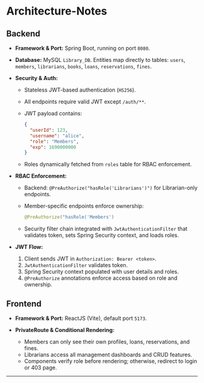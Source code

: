 # Architecture-Notes

## Backend

- **Framework & Port:** Spring Boot, running on port `8080`.
- **Database:** MySQL `Library_DB`. Entities map directly to tables: `users`, `members`, `librarians`, `books`, `loans`, `reservations`, `fines`.
- **Security & Auth:**

  - Stateless JWT-based authentication (`HS256`).
  - All endpoints require valid JWT except `/auth/**`.
  - JWT payload contains:

    ```json
    {
      "userId": 123,
      "username": "alice",
      "role": "Members",
      "exp": 1690000000
    }
    ```

  - Roles dynamically fetched from `roles` table for RBAC enforcement.

- **RBAC Enforcement:**

  - Backend: `@PreAuthorize("hasRole('Librarians')")` for Librarian-only endpoints.
  - Member-specific endpoints enforce ownership:

    ```java
    @PreAuthorize("hasRole('Members')
    ```

  - Security filter chain integrated with `JwtAuthenticationFilter` that validates token, sets Spring Security context, and loads roles.

- **JWT Flow:**

  1. Client sends JWT in `Authorization: Bearer <token>`.
  2. `JwtAuthenticationFilter` validates token.
  3. Spring Security context populated with user details and roles.
  4. `@PreAuthorize` annotations enforce access based on role and ownership.

## Frontend

- **Framework & Port:** ReactJS (Vite), default port `5173`.
- **PrivateRoute & Conditional Rendering:**

  - Members can only see their own profiles, loans, reservations, and fines.
  - Librarians access all management dashboards and CRUD features.
  - Components verify role before rendering; otherwise, redirect to login or 403 page.

---
